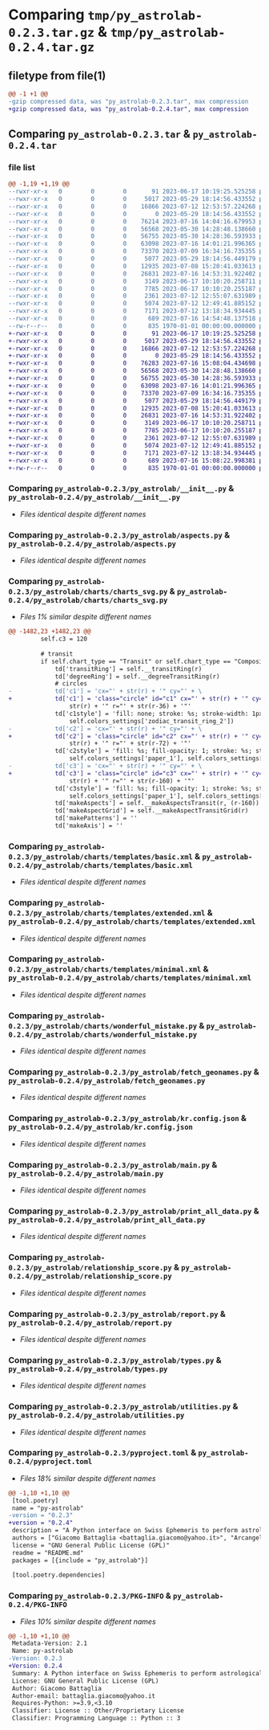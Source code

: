 # Comparing `tmp/py_astrolab-0.2.3.tar.gz` & `tmp/py_astrolab-0.2.4.tar.gz`

## filetype from file(1)

```diff
@@ -1 +1 @@
-gzip compressed data, was "py_astrolab-0.2.3.tar", max compression
+gzip compressed data, was "py_astrolab-0.2.4.tar", max compression
```

## Comparing `py_astrolab-0.2.3.tar` & `py_astrolab-0.2.4.tar`

### file list

```diff
@@ -1,19 +1,19 @@
--rwxr-xr-x   0        0        0       91 2023-06-17 10:19:25.525258 py_astrolab-0.2.3/README.md
--rwxr-xr-x   0        0        0     5017 2023-05-29 18:14:56.433552 py_astrolab-0.2.3/py_astrolab/__init__.py
--rwxr-xr-x   0        0        0    16866 2023-07-12 12:53:57.224268 py_astrolab-0.2.3/py_astrolab/aspects.py
--rwxr-xr-x   0        0        0        0 2023-05-29 18:14:56.433552 py_astrolab-0.2.3/py_astrolab/charts/__init__.py
--rwxr-xr-x   0        0        0    76214 2023-07-16 14:04:16.679953 py_astrolab-0.2.3/py_astrolab/charts/charts_svg.py
--rwxr-xr-x   0        0        0    56568 2023-05-30 14:28:48.138660 py_astrolab-0.2.3/py_astrolab/charts/templates/basic.xml
--rwxr-xr-x   0        0        0    56755 2023-05-30 14:28:36.593933 py_astrolab-0.2.3/py_astrolab/charts/templates/extended.xml
--rwxr-xr-x   0        0        0    63098 2023-07-16 14:01:21.996365 py_astrolab-0.2.3/py_astrolab/charts/templates/minimal.xml
--rwxr-xr-x   0        0        0    73370 2023-07-09 16:34:16.735355 py_astrolab-0.2.3/py_astrolab/charts/wonderful_mistake.py
--rwxr-xr-x   0        0        0     5077 2023-05-29 18:14:56.449179 py_astrolab-0.2.3/py_astrolab/fetch_geonames.py
--rwxr-xr-x   0        0        0    12935 2023-07-08 15:20:41.033613 py_astrolab-0.2.3/py_astrolab/kr.config.json
--rwxr-xr-x   0        0        0    26831 2023-07-16 14:53:31.922402 py_astrolab-0.2.3/py_astrolab/main.py
--rwxr-xr-x   0        0        0     3149 2023-06-17 10:10:20.258711 py_astrolab-0.2.3/py_astrolab/print_all_data.py
--rwxr-xr-x   0        0        0     7785 2023-06-17 10:10:20.255187 py_astrolab-0.2.3/py_astrolab/relationship_score.py
--rwxr-xr-x   0        0        0     2361 2023-07-12 12:55:07.631989 py_astrolab-0.2.3/py_astrolab/report.py
--rwxr-xr-x   0        0        0     5074 2023-07-12 12:49:41.885152 py_astrolab-0.2.3/py_astrolab/types.py
--rwxr-xr-x   0        0        0     7171 2023-07-12 13:18:34.934445 py_astrolab-0.2.3/py_astrolab/utilities.py
--rwxr-xr-x   0        0        0      689 2023-07-16 14:54:48.137518 py_astrolab-0.2.3/pyproject.toml
--rw-r--r--   0        0        0      835 1970-01-01 00:00:00.000000 py_astrolab-0.2.3/PKG-INFO
+-rwxr-xr-x   0        0        0       91 2023-06-17 10:19:25.525258 py_astrolab-0.2.4/README.md
+-rwxr-xr-x   0        0        0     5017 2023-05-29 18:14:56.433552 py_astrolab-0.2.4/py_astrolab/__init__.py
+-rwxr-xr-x   0        0        0    16866 2023-07-12 12:53:57.224268 py_astrolab-0.2.4/py_astrolab/aspects.py
+-rwxr-xr-x   0        0        0        0 2023-05-29 18:14:56.433552 py_astrolab-0.2.4/py_astrolab/charts/__init__.py
+-rwxr-xr-x   0        0        0    76283 2023-07-16 15:08:04.434698 py_astrolab-0.2.4/py_astrolab/charts/charts_svg.py
+-rwxr-xr-x   0        0        0    56568 2023-05-30 14:28:48.138660 py_astrolab-0.2.4/py_astrolab/charts/templates/basic.xml
+-rwxr-xr-x   0        0        0    56755 2023-05-30 14:28:36.593933 py_astrolab-0.2.4/py_astrolab/charts/templates/extended.xml
+-rwxr-xr-x   0        0        0    63098 2023-07-16 14:01:21.996365 py_astrolab-0.2.4/py_astrolab/charts/templates/minimal.xml
+-rwxr-xr-x   0        0        0    73370 2023-07-09 16:34:16.735355 py_astrolab-0.2.4/py_astrolab/charts/wonderful_mistake.py
+-rwxr-xr-x   0        0        0     5077 2023-05-29 18:14:56.449179 py_astrolab-0.2.4/py_astrolab/fetch_geonames.py
+-rwxr-xr-x   0        0        0    12935 2023-07-08 15:20:41.033613 py_astrolab-0.2.4/py_astrolab/kr.config.json
+-rwxr-xr-x   0        0        0    26831 2023-07-16 14:53:31.922402 py_astrolab-0.2.4/py_astrolab/main.py
+-rwxr-xr-x   0        0        0     3149 2023-06-17 10:10:20.258711 py_astrolab-0.2.4/py_astrolab/print_all_data.py
+-rwxr-xr-x   0        0        0     7785 2023-06-17 10:10:20.255187 py_astrolab-0.2.4/py_astrolab/relationship_score.py
+-rwxr-xr-x   0        0        0     2361 2023-07-12 12:55:07.631989 py_astrolab-0.2.4/py_astrolab/report.py
+-rwxr-xr-x   0        0        0     5074 2023-07-12 12:49:41.885152 py_astrolab-0.2.4/py_astrolab/types.py
+-rwxr-xr-x   0        0        0     7171 2023-07-12 13:18:34.934445 py_astrolab-0.2.4/py_astrolab/utilities.py
+-rwxr-xr-x   0        0        0      689 2023-07-16 15:08:22.998381 py_astrolab-0.2.4/pyproject.toml
+-rw-r--r--   0        0        0      835 1970-01-01 00:00:00.000000 py_astrolab-0.2.4/PKG-INFO
```

### Comparing `py_astrolab-0.2.3/py_astrolab/__init__.py` & `py_astrolab-0.2.4/py_astrolab/__init__.py`

 * *Files identical despite different names*

### Comparing `py_astrolab-0.2.3/py_astrolab/aspects.py` & `py_astrolab-0.2.4/py_astrolab/aspects.py`

 * *Files identical despite different names*

### Comparing `py_astrolab-0.2.3/py_astrolab/charts/charts_svg.py` & `py_astrolab-0.2.4/py_astrolab/charts/charts_svg.py`

 * *Files 1% similar despite different names*

```diff
@@ -1482,23 +1482,23 @@
         self.c3 = 120
 
         # transit
         if self.chart_type == "Transit" or self.chart_type == "Composite":
             td['transitRing'] = self.__transitRing(r)
             td['degreeRing'] = self.__degreeTransitRing(r)
             # circles
-            td['c1'] = 'cx="' + str(r) + '" cy="' + \
+            td['c1'] = 'class="circle" id="c1" cx="' + str(r) + '" cy="' + \
                 str(r) + '" r="' + str(r-36) + '"'
             td['c1style'] = 'fill: none; stroke: %s; stroke-width: 1px; stroke-opacity:.4;' % (
                 self.colors_settings['zodiac_transit_ring_2'])
-            td['c2'] = 'cx="' + str(r) + '" cy="' + \
+            td['c2'] = 'class="circle" id="c2" cx="' + str(r) + '" cy="' + \
                 str(r) + '" r="' + str(r-72) + '"'
             td['c2style'] = 'fill: %s; fill-opacity: 1; stroke: %s; stroke-opacity:.4; stroke-width: 1px' % (
                 self.colors_settings['paper_1'], self.colors_settings['zodiac_transit_ring_1'])
-            td['c3'] = 'cx="' + str(r) + '" cy="' + \
+            td['c3'] = 'class="circle" id="c3" cx="' + str(r) + '" cy="' + \
                 str(r) + '" r="' + str(r-160) + '"'
             td['c3style'] = 'fill: %s; fill-opacity: 1; stroke: %s; stroke-width: 1px' % (
                 self.colors_settings['paper_1'], self.colors_settings['zodiac_transit_ring_0'])
             td['makeAspects'] = self.__makeAspectsTransit(r, (r-160))
             td['makeAspectGrid'] = self.__makeAspectTransitGrid(r)
             td['makePatterns'] = ''
             td['makeAxis'] = ''
```

### Comparing `py_astrolab-0.2.3/py_astrolab/charts/templates/basic.xml` & `py_astrolab-0.2.4/py_astrolab/charts/templates/basic.xml`

 * *Files identical despite different names*

### Comparing `py_astrolab-0.2.3/py_astrolab/charts/templates/extended.xml` & `py_astrolab-0.2.4/py_astrolab/charts/templates/extended.xml`

 * *Files identical despite different names*

### Comparing `py_astrolab-0.2.3/py_astrolab/charts/templates/minimal.xml` & `py_astrolab-0.2.4/py_astrolab/charts/templates/minimal.xml`

 * *Files identical despite different names*

### Comparing `py_astrolab-0.2.3/py_astrolab/charts/wonderful_mistake.py` & `py_astrolab-0.2.4/py_astrolab/charts/wonderful_mistake.py`

 * *Files identical despite different names*

### Comparing `py_astrolab-0.2.3/py_astrolab/fetch_geonames.py` & `py_astrolab-0.2.4/py_astrolab/fetch_geonames.py`

 * *Files identical despite different names*

### Comparing `py_astrolab-0.2.3/py_astrolab/kr.config.json` & `py_astrolab-0.2.4/py_astrolab/kr.config.json`

 * *Files identical despite different names*

### Comparing `py_astrolab-0.2.3/py_astrolab/main.py` & `py_astrolab-0.2.4/py_astrolab/main.py`

 * *Files identical despite different names*

### Comparing `py_astrolab-0.2.3/py_astrolab/print_all_data.py` & `py_astrolab-0.2.4/py_astrolab/print_all_data.py`

 * *Files identical despite different names*

### Comparing `py_astrolab-0.2.3/py_astrolab/relationship_score.py` & `py_astrolab-0.2.4/py_astrolab/relationship_score.py`

 * *Files identical despite different names*

### Comparing `py_astrolab-0.2.3/py_astrolab/report.py` & `py_astrolab-0.2.4/py_astrolab/report.py`

 * *Files identical despite different names*

### Comparing `py_astrolab-0.2.3/py_astrolab/types.py` & `py_astrolab-0.2.4/py_astrolab/types.py`

 * *Files identical despite different names*

### Comparing `py_astrolab-0.2.3/py_astrolab/utilities.py` & `py_astrolab-0.2.4/py_astrolab/utilities.py`

 * *Files identical despite different names*

### Comparing `py_astrolab-0.2.3/pyproject.toml` & `py_astrolab-0.2.4/pyproject.toml`

 * *Files 18% similar despite different names*

```diff
@@ -1,10 +1,10 @@
 [tool.poetry]
 name = "py-astrolab"
-version = "0.2.3"
+version = "0.2.4"
 description = "A Python interface on Swiss Ephemeris to perform astrological calculations"
 authors = ["Giacomo Battaglia <battaglia.giacomo@yahoo.it>", "Arcangelo Massari <arcangelomas@gmail.com>"]
 license = "GNU General Public License (GPL)"
 readme = "README.md"
 packages = [{include = "py_astrolab"}]
 
 [tool.poetry.dependencies]
```

### Comparing `py_astrolab-0.2.3/PKG-INFO` & `py_astrolab-0.2.4/PKG-INFO`

 * *Files 10% similar despite different names*

```diff
@@ -1,10 +1,10 @@
 Metadata-Version: 2.1
 Name: py-astrolab
-Version: 0.2.3
+Version: 0.2.4
 Summary: A Python interface on Swiss Ephemeris to perform astrological calculations
 License: GNU General Public License (GPL)
 Author: Giacomo Battaglia
 Author-email: battaglia.giacomo@yahoo.it
 Requires-Python: >=3.9,<3.10
 Classifier: License :: Other/Proprietary License
 Classifier: Programming Language :: Python :: 3
```

